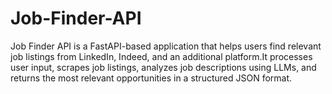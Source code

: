 # Job-Finder-API
Job Finder API is a FastAPI-based application that helps users find relevant job listings from LinkedIn, Indeed, and an additional platform.It processes user input,  scrapes job listings, analyzes job descriptions using LLMs, and returns the most relevant opportunities in a structured JSON format.
